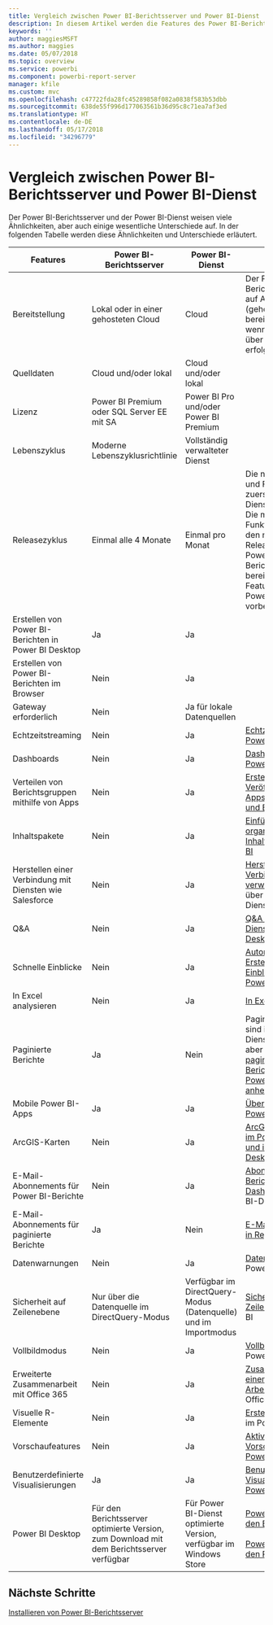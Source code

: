 ```yaml
---
title: Vergleich zwischen Power BI-Berichtsserver und Power BI-Dienst
description: In diesem Artikel werden die Features des Power BI-Berichtsservers und des Power BI-Diensts miteinander verglichen.
keywords: ''
author: maggiesMSFT
ms.author: maggies
ms.date: 05/07/2018
ms.topic: overview
ms.service: powerbi
ms.component: powerbi-report-server
manager: kfile
ms.custom: mvc
ms.openlocfilehash: c47722fda28fc45289858f082a0838f583b53dbb
ms.sourcegitcommit: 638de55f996d177063561b36d95c8c71ea7af3ed
ms.translationtype: HT
ms.contentlocale: de-DE
ms.lasthandoff: 05/17/2018
ms.locfileid: "34296779"
---
```

# <a name="comparing-power-bi-report-server-and-the-power-bi-service"></a>Vergleich zwischen Power BI-Berichtsserver und Power BI-Dienst

Der Power BI-Berichtsserver und der Power BI-Dienst weisen viele Ähnlichkeiten, aber auch einige wesentliche Unterschiede auf. In der folgenden Tabelle werden diese Ähnlichkeiten und Unterschiede erläutert.

| Features | Power BI-Berichtsserver | Power BI-Dienst | Hinweise
|---------|---------|---------|---------|
| Bereitstellung | Lokal oder in einer gehosteten Cloud | Cloud | Der Power BI-Berichtsserver kann auf Azure-VMs (gehostete Cloud) bereitgestellt werden, wenn die Lizenzierung über Power BI Premium erfolgt.
| Quelldaten | Cloud und/oder lokal | Cloud und/oder lokal |  
| Lizenz | Power BI Premium oder SQL Server EE mit SA | Power BI Pro und/oder Power BI Premium |  
| Lebenszyklus | Moderne Lebenszyklusrichtlinie | Vollständig verwalteter Dienst |  
| Releasezyklus | Einmal alle 4 Monate | Einmal pro Monat | Die neuesten Features und Fixes werden zuerst im Power BI-Dienst bereitgestellt. Die meisten wichtigen Funktionen werden in den nachfolgenden Releases auch im Power BI-Berichtsserver bereitgestellt. Einige Features bleiben dem Power BI-Dienst vorbehalten.
| Erstellen von Power BI-Berichten in Power BI Desktop | Ja | Ja |  
| Erstellen von Power BI-Berichten im Browser | Nein | Ja |  
| Gateway erforderlich | Nein | Ja für lokale Datenquellen |  
| Echtzeitstreaming | Nein | Ja | [Echtzeitstreaming in Power BI](../service-real-time-streaming.md)
| Dashboards | Nein | Ja | [Dashboards im Power BI-Dienst](../service-dashboards.md) 
| Verteilen von Berichtsgruppen mithilfe von Apps | Nein | Ja | [Erstellen und Veröffentlichen von Apps mit Dashboards und Berichten](../service-create-distribute-apps.md) 
| Inhaltspakete | Nein | Ja | [Einführung in organisationsbezogene Inhaltspakete in Power BI](../service-organizational-content-pack-introduction.md) 
| Herstellen einer Verbindung mit Diensten wie Salesforce | Nein | Ja | [Herstellung einer Verbindung mit den verwendeten Diensten](../service-connect-to-services.md) über den Power BI-Dienst
| Q&A | Nein | Ja | [Q&A im Power BI-Dienst und in Power BI Desktop](../power-bi-q-and-a.md) 
| Schnelle Einblicke | Nein | Ja | [Automatisches Erstellen von Einblicken in Daten mit Power BI](../service-insights.md) 
| In Excel analysieren | Nein | Ja | [In Excel analysieren](../service-analyze-in-excel.md) 
| Paginierte Berichte | Ja | Nein | Paginierte Berichte sind im Power BI-Dienst nicht verfügbar, aber Sie können [paginierte Berichtelemente an Power BI-Dashboards anheften](https://docs.microsoft.com/sql/reporting-services/pin-reporting-services-items-to-power-bi-dashboards).
| Mobile Power BI-Apps | Ja | Ja | [Übersicht über mobile Power BI-Apps](../mobile-apps-for-mobile-devices.md) 
| ArcGIS-Karten | Nein | Ja | [ArcGIS Maps von ESRI im Power BI-Dienst und in Power BI Desktop](../power-bi-visualization-arcgis.md)
| E-Mail-Abonnements für Power BI-Berichte | Nein | Ja | [Abonnieren eines Berichts oder Dashboards](../service-report-subscribe.md) im Power BI-Dienst 
| E-Mail-Abonnements für paginierte Berichte | Ja | Nein | [E-Mail-Übermittlung in Reporting Services](https://docs.microsoft.com/sql/reporting-services/subscriptions/e-mail-delivery-in-reporting-services)  
| Datenwarnungen | Nein | Ja | [Datenwarnungen](../service-set-data-alerts.md) im Power BI-Dienst
| Sicherheit auf Zeilenebene | Nur über die Datenquelle im DirectQuery-Modus | Verfügbar im DirectQuery-Modus (Datenquelle) und im Importmodus | [Sicherheit auf Zeilenebene](../service-admin-rls.md) mit Power BI 
| Vollbildmodus | Nein | Ja | [Vollbildmodus](../service-fullscreen-mode.md) im Power BI-Dienst 
| Erweiterte Zusammenarbeit mit Office 365 | Nein | Ja | [Zusammenarbeiten in einem App-Arbeitsbereich ](../service-collaborate-power-bi-workspace.md) mit Office 365 
| Visuelle R-Elemente | Nein | Ja | [Erstellen von R-Visuals](../service-r-visuals.md) im Power BI-Dienst  
| Vorschaufeatures | Nein | Ja | [Aktivieren von Vorschaufeatures im Power BI-Dienst](../service-preview-features.md) 
| Benutzerdefinierte Visualisierungen | Ja | Ja | [Benutzerdefinierte Visualisierungen in Power BI](../power-bi-custom-visuals.md) 
| Power BI Desktop | Für den Berichtsserver optimierte Version, zum Download mit dem Berichtsserver verfügbar | Für Power BI-Dienst optimierte Version, verfügbar im Windows Store | [Power BI Desktop für den Berichtsserver](https://powerbi.microsoft.com/report-server/) <br><br> [Power BI Desktop für den Power BI-Dienst](http://aka.ms/pbidesktopstore)

## <a name="next-steps"></a>Nächste Schritte
[Installieren von Power BI-Berichtsserver](install-report-server.md)  



